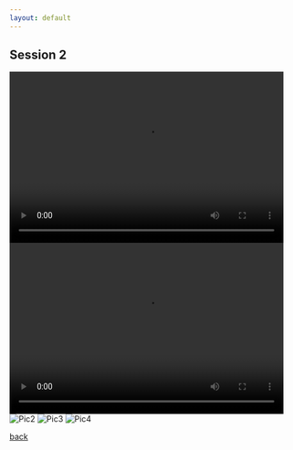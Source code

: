 ```yaml
---
layout: default
---
```


## Session 2

<video src="Pictures/l1.mp4" width="480" height="300" controls preload></video>
<video src="Pictures/l2.mp4" width="480" height="300" controls preload></video>
![Pic2](Kimchi/l3.jpeg)
![Pic3](Kimchi/l4.jpeg)
![Pic4](Kimchi/l5.jpeg)

[back](./KimchiW)

